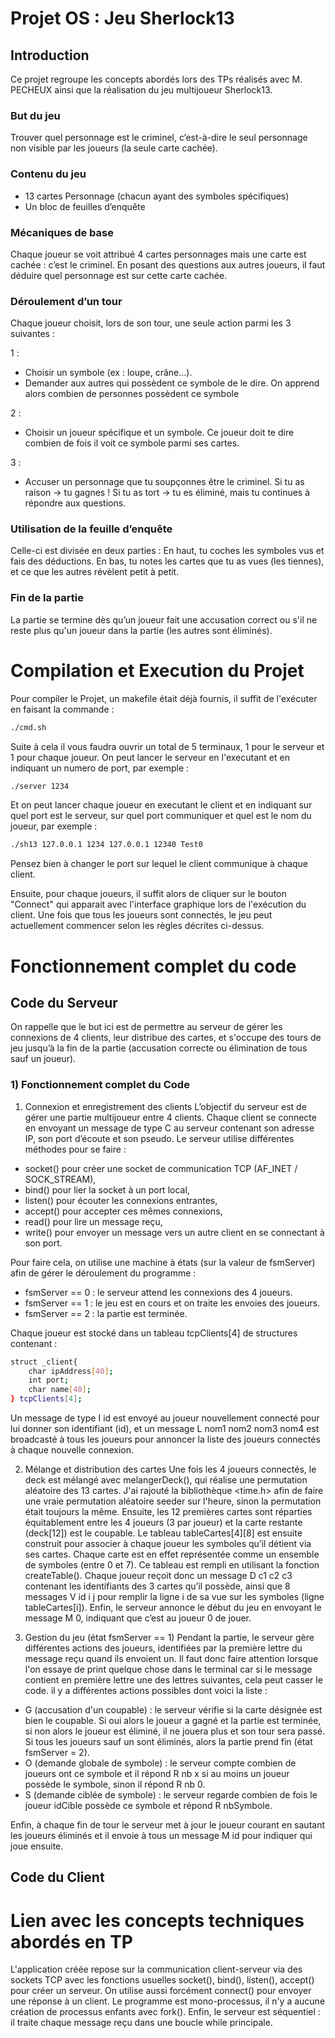 # Projet OS : Jeu Sherlock13

## Introduction
Ce projet regroupe les concepts abordés lors des TPs réalisés avec M. PECHEUX ainsi que la réalisation du jeu multijoueur Sherlock13.

### But du jeu 
Trouver quel personnage est le criminel, c’est-à-dire le seul personnage non visible par les joueurs (la seule carte cachée).


### Contenu du jeu
- 13 cartes Personnage (chacun ayant des symboles spécifiques)
- Un bloc de feuilles d’enquête


### Mécaniques de base
Chaque joueur se voit attribué 4 cartes personnages mais une carte est cachée : c’est le criminel. En posant des questions aux autres joueurs, il faut déduire quel personnage est sur cette carte cachée.


### Déroulement d’un tour
Chaque joueur choisit, lors de son tour, une seule action parmi les 3 suivantes :

1 :
  - Choisir un symbole (ex : loupe, crâne…).
  - Demander aux autres qui possèdent ce symbole de le dire.
    On apprend alors combien de personnes possèdent ce symbole

2 :
  - Choisir un joueur spécifique et un symbole.
    Ce joueur doit te dire combien de fois il voit ce symbole parmi ses cartes.

3 : 
  - Accuser un personnage que tu soupçonnes être le criminel.
    Si tu as raison → tu gagnes !
    Si tu as tort → tu es éliminé, mais tu continues à répondre aux questions.


### Utilisation de la feuille d’enquête
Celle-ci est divisée en deux parties :
En haut, tu coches les symboles vus et fais des déductions.
En bas, tu notes les cartes que tu as vues (les tiennes), et ce que les autres révèlent petit à petit.


### Fin de la partie
La partie se termine dès qu’un joueur fait une accusation correct ou s'il ne reste plus qu'un joueur dans la partie (les autres sont éliminés).


# Compilation et Execution du Projet 

Pour compiler le Projet, un makefile était déjà fournis, il suffit de l'exécuter en faisant la commande : 
```bash
./cmd.sh
```
Suite à cela il vous faudra ouvrir un total de 5 terminaux, 1 pour le serveur et 1 pour chaque joueur. 
On peut lancer le serveur en l'executant et en indiquant un numero de port, par exemple : 
```bash
./server 1234
```
Et on peut lancer chaque joueur en executant le client et en indiquant sur quel port est le serveur, sur quel port communiquer et quel est le nom du joueur, par exemple :
```bash
./sh13 127.0.0.1 1234 127.0.0.1 12340 Test0
```

Pensez bien à changer le port sur lequel le client communique à chaque client.

Ensuite, pour chaque joueurs, il suffit alors de cliquer sur le bouton "Connect" qui apparait avec l'interface graphique lors de l'exécution du client.
Une fois que tous les joueurs sont connectés, le jeu peut actuellement commencer selon les règles décrites ci-dessus.



# Fonctionnement complet du code

## Code du Serveur

On rappelle que le but ici est de permettre au serveur de gérer les connexions de 4 clients, leur distribue des cartes, et s'occupe des tours de jeu jusqu’à la fin de la partie (accusation correcte ou élimination de tous sauf un joueur).

### 1) Fonctionnement complet du Code
1. Connexion et enregistrement des clients
L’objectif du serveur est de gérer une partie multijoueur entre 4 clients. Chaque client se connecte en envoyant un message de type C au serveur contenant son adresse IP, son port d’écoute et son pseudo.
Le serveur utilise différentes méthodes pour se faire :
- socket() pour créer une socket de communication TCP (AF_INET / SOCK_STREAM),
- bind() pour lier la socket à un port local,
- listen() pour écouter les connexions entrantes,
- accept() pour accepter ces mêmes connexions,
- read() pour lire un message reçu,
- write() pour envoyer un message vers un autre client en se connectant à son port.

Pour faire cela, on utilise une machine à états (sur la valeur de fsmServer) afin de gérer le déroulement du programme :
- fsmServer == 0 : le serveur attend les connexions des 4 joueurs.
- fsmServer == 1 : le jeu est en cours et on traite les envoies des joueurs.
- fsmServer == 2 : la partie est terminée.

Chaque joueur est stocké dans un tableau tcpClients[4] de structures contenant :
```bash
struct _client{
    char ipAddress[40];
    int port;
    char name[40];
} tcpClients[4];
```

Un message de type I id est envoyé au joueur nouvellement connecté pour lui donner son identifiant (id), et un message L nom1 nom2 nom3 nom4 est broadcasté à tous les joueurs pour annoncer la liste des joueurs connectés à chaque nouvelle connexion.


2. Mélange et distribution des cartes
Une fois les 4 joueurs connectés, le deck est mélangé avec melangerDeck(), qui réalise une permutation aléatoire des 13 cartes. J'ai rajouté la bibliothèque <time.h> afin de faire une vraie permutation aléatoire seeder sur l'heure, sinon la permutation était toujours la même. Ensuite, les 12 premières cartes sont réparties équitablement entre les 4 joueurs (3 par joueur) et la carte restante (deck[12]) est le coupable.
Le tableau tableCartes[4][8] est ensuite construit pour associer à chaque joueur les symboles qu’il détient via ses cartes. Chaque carte est en effet représentée comme un ensemble de symboles (entre 0 et 7). Ce tableau est rempli en utilisant la fonction createTable().
Chaque joueur reçoit donc un message D c1 c2 c3 contenant les identifiants des 3 cartes qu’il possède, ainsi que 8 messages V id i j pour remplir la ligne i de sa vue sur les symboles (ligne tableCartes[i]).
Enfin, le serveur annonce le début du jeu en envoyant le message M 0, indiquant que c’est au joueur 0 de jouer.


3. Gestion du jeu (état fsmServer == 1)
Pendant la partie, le serveur gère différentes actions des joueurs, identifiées par la première lettre du message reçu quand ils envoient un. Il faut donc faire attention lorsque l'on essaye de print quelque chose dans le terminal car si le message contient en première lettre une des lettres suivantes, cela peut casser le code. il y a différentes actions possibles dont voici la liste :
- G (accusation d'un coupable) : le serveur vérifie si la carte désignée est bien le coupable. Si oui alors le joueur a gagné et la partie est terminée, si non alors le joueur est éliminé, il ne jouera plus et son tour sera passé. Si tous les joueurs sauf un sont éliminés, alors la partie prend fin (état fsmServer = 2).
- O (demande globale de symbole) : le serveur compte combien de joueurs ont ce symbole et il répond R nb x si au moins un joueur possède le symbole, sinon il répond R nb 0.
- S (demande ciblée de symbole) : le serveur regarde combien de fois le joueur idCible possède ce symbole et répond R nbSymbole.

Enfin, à chaque fin de tour le serveur met à jour le joueur courant en sautant les joueurs éliminés et il envoie à tous un message M id pour indiquer qui joue ensuite.


## Code du Client





# Lien avec les concepts techniques abordés en TP

L'application créée repose sur la communication client-serveur via des sockets TCP avec les fonctions usuelles socket(), bind(), listen(), accept() pour créer un serveur. On utilise aussi forcément connect() pour envoyer une réponse à un client. Le programme est mono-processus, il n'y a aucune création de processus enfants avec fork(). Enfin, le serveur est séquentiel : il traite chaque message reçu dans une boucle while principale.

